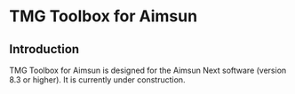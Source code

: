 # TMG Toolbox for Aimsun
## Introduction
TMG Toolbox for Aimsun is designed for the Aimsun Next software (version 8.3 or higher). It is currently under construction.